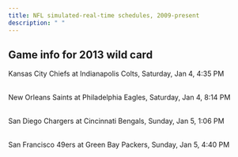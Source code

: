 ```yaml
---
title: NFL simulated-real-time schedules, 2009-present
description: " "
---
```


## Game info for 2013 wild card
Kansas City Chiefs at Indianapolis Colts, Saturday, Jan 4, 4:35 PM

<br/>New Orleans Saints at Philadelphia Eagles, Saturday, Jan 4, 8:14 PM

<br/>San Diego Chargers at Cincinnati Bengals, Sunday, Jan 5, 1:06 PM

<br/>San Francisco 49ers at Green Bay Packers, Sunday, Jan 5, 4:40 PM

